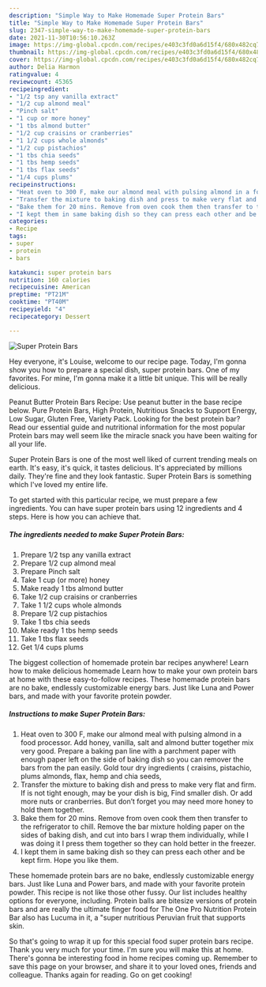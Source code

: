 ```yaml
---
description: "Simple Way to Make Homemade Super Protein Bars"
title: "Simple Way to Make Homemade Super Protein Bars"
slug: 2347-simple-way-to-make-homemade-super-protein-bars
date: 2021-11-30T10:56:10.263Z
image: https://img-global.cpcdn.com/recipes/e403c3fd0a6d15f4/680x482cq70/super-protein-bars-recipe-main-photo.jpg
thumbnail: https://img-global.cpcdn.com/recipes/e403c3fd0a6d15f4/680x482cq70/super-protein-bars-recipe-main-photo.jpg
cover: https://img-global.cpcdn.com/recipes/e403c3fd0a6d15f4/680x482cq70/super-protein-bars-recipe-main-photo.jpg
author: Delia Harmon
ratingvalue: 4
reviewcount: 45365
recipeingredient:
- "1/2 tsp any vanilla extract"
- "1/2 cup almond meal"
- "Pinch salt"
- "1 cup or more honey"
- "1 tbs almond butter"
- "1/2 cup craisins or cranberries"
- "1 1/2 cups whole almonds"
- "1/2 cup pistachios"
- "1 tbs chia seeds"
- "1 tbs hemp seeds"
- "1 tbs flax seeds"
- "1/4 cups plums"
recipeinstructions:
- "Heat oven to 300 F, make our almond meal with pulsing almond in a food processor. Add honey, vanilla, salt and almond butter together mix very good. Prepare a baking pan line with a parchment paper with enough paper left on the side of baking dish so you can remover the bars from the pan easily. Gold tour dry ingredients ( craisins, pistachio, plums almonds, flax, hemp and chia seeds,"
- "Transfer the mixture to baking dish and press to make very flat and firm. If is not tight enough, may be your dish is big, Find smaller dish. Or add more nuts or cranberries. But don’t forget you may need more honey to hold them together."
- "Bake them for 20 mins. Remove from oven cook them then transfer to the refrigerator to chill. Remove the bar mixture holding paper on the sides of baking dish, and cut into bars I wrap them individually, while I was doing it I press them together so they can hold better in the freezer."
- "I kept them in same baking dish so they can press each other and be kept firm. Hope you like them."
categories:
- Recipe
tags:
- super
- protein
- bars

katakunci: super protein bars 
nutrition: 160 calories
recipecuisine: American
preptime: "PT21M"
cooktime: "PT40M"
recipeyield: "4"
recipecategory: Dessert

---
```



![Super Protein Bars](https://img-global.cpcdn.com/recipes/e403c3fd0a6d15f4/680x482cq70/super-protein-bars-recipe-main-photo.jpg)

Hey everyone, it's Louise, welcome to our recipe page. Today, I'm gonna show you how to prepare a special dish, super protein bars. One of my favorites. For mine, I'm gonna make it a little bit unique. This will be really delicious.

Peanut Butter Protein Bars Recipe: Use peanut butter in the base recipe below. Pure Protein Bars, High Protein, Nutritious Snacks to Support Energy, Low Sugar, Gluten Free, Variety Pack. Looking for the best protein bar? Read our essential guide and nutritional information for the most popular Protein bars may well seem like the miracle snack you have been waiting for all your life.

Super Protein Bars is one of the most well liked of current trending meals on earth. It's easy, it's quick, it tastes delicious. It's appreciated by millions daily. They're fine and they look fantastic. Super Protein Bars is something which I've loved my entire life.


To get started with this particular recipe, we must prepare a few ingredients. You can have super protein bars using 12 ingredients and 4 steps. Here is how you can achieve that.

<!--inarticleads1-->

##### The ingredients needed to make Super Protein Bars:

1. Prepare 1/2 tsp any vanilla extract
1. Prepare 1/2 cup almond meal
1. Prepare Pinch salt
1. Take 1 cup (or more) honey
1. Make ready 1 tbs almond butter
1. Take 1/2 cup craisins or cranberries
1. Take 1 1/2 cups whole almonds
1. Prepare 1/2 cup pistachios
1. Take 1 tbs chia seeds
1. Make ready 1 tbs hemp seeds
1. Take 1 tbs flax seeds
1. Get 1/4 cups plums


The biggest collection of homemade protein bar recipes anywhere! Learn how to make delicious homemade Learn how to make your own protein bars at home with these easy-to-follow recipes. These homemade protein bars are no bake, endlessly customizable energy bars. Just like Luna and Power bars, and made with your favorite protein powder. 

<!--inarticleads2-->

##### Instructions to make Super Protein Bars:

1. Heat oven to 300 F, make our almond meal with pulsing almond in a food processor. Add honey, vanilla, salt and almond butter together mix very good. Prepare a baking pan line with a parchment paper with enough paper left on the side of baking dish so you can remover the bars from the pan easily. Gold tour dry ingredients ( craisins, pistachio, plums almonds, flax, hemp and chia seeds,
1. Transfer the mixture to baking dish and press to make very flat and firm. If is not tight enough, may be your dish is big, Find smaller dish. Or add more nuts or cranberries. But don’t forget you may need more honey to hold them together.
1. Bake them for 20 mins. Remove from oven cook them then transfer to the refrigerator to chill. Remove the bar mixture holding paper on the sides of baking dish, and cut into bars I wrap them individually, while I was doing it I press them together so they can hold better in the freezer.
1. I kept them in same baking dish so they can press each other and be kept firm. Hope you like them.


These homemade protein bars are no bake, endlessly customizable energy bars. Just like Luna and Power bars, and made with your favorite protein powder. This recipe is not like those other fussy. Our list includes healthy options for everyone, including. Protein balls are bitesize versions of protein bars and are really the ultimate finger food for The One Pro Nutrition Protein Bar also has Lucuma in it, a "super nutritious Peruvian fruit that supports skin. 

So that's going to wrap it up for this special food super protein bars recipe. Thank you very much for your time. I'm sure you will make this at home. There's gonna be interesting food in home recipes coming up. Remember to save this page on your browser, and share it to your loved ones, friends and colleague. Thanks again for reading. Go on get cooking!

